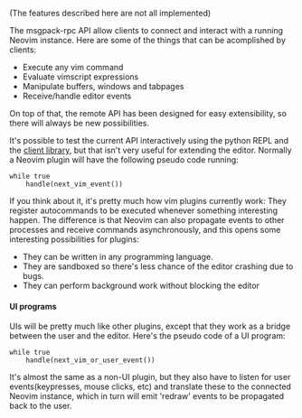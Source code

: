 (The features described here are not all implemented)

The msgpack-rpc API allow clients to connect and interact with a running
Neovim instance. Here are some of the things that can be acomplished by clients:

- Execute any vim command
- Evaluate vimscript expressions
- Manipulate buffers, windows and tabpages
- Receive/handle editor events

On top of that, the remote API has been designed for easy extensibility, so there
will always be new possibilities.

It's possible to test the current API interactively using the python REPL and
the [client library](https://github.com/neovim/python-client), but that isn't
very useful for extending the editor. Normally a Neovim plugin will have the
following pseudo code running:

```
while true
    handle(next_vim_event())
```

If you think about it, it's pretty much how vim plugins currently work: They
register autocommands to be executed whenever something interesting happen. The
difference is that Neovim can also propagate events to other processes and
receive commands asynchronously, and this opens some interesting possibilities
for plugins:

- They can be written in any programming language.
- They are sandboxed so there's less chance of the editor crashing due to bugs.
- They can perform background work without blocking the editor

#### UI programs

UIs will be pretty much like other plugins, except that they work as a bridge
between the user and the editor. Here's the pseudo code of a UI program:

```
while true
    handle(next_vim_or_user_event())
```

It's almost the same as a non-UI plugin, but they also have to listen
for user events(keypresses, mouse clicks, etc) and translate these to the
connected Neovim instance, which in turn will emit 'redraw' events to be
propagated back to the user.
